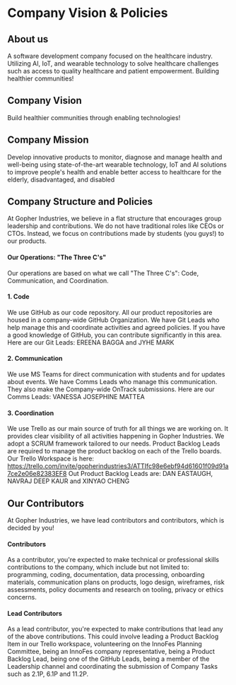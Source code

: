 # Company Vision & Policies
## About us
A software development company focused on the healthcare industry​. Utilizing AI, IoT, and wearable technology to solve healthcare challenges such as access to quality healthcare and patient empowerment. Building healthier communities!
## Company Vision
Build healthier communities through enabling technologies!
## Company Mission
Develop innovative products to monitor, diagnose and manage health and well-being using state-of-the-art wearable technology, IoT and AI solutions to improve people's health and enable better access to healthcare for the elderly, disadvantaged, and disabled​
## Company Structure and Policies
At Gopher Industries, we believe in a flat structure that encourages group leadership and contributions. We do not have traditional roles like CEOs or CTOs. Instead, we focus on contributions made by students (you guys!) to our products.
#### Our Operations: "The Three C's"
Our operations are based on what we call "The Three C's": Code, Communication, and Coordination.
#### 1. Code

We use GitHub as our code repository. All our product repositories are housed in a company-wide GitHub Organization. We have Git Leads who help manage this and coordinate activities and agreed policies. If you have a good knowledge of GitHub, you can contribute significantly in this area.
Here are our Git Leads: EREENA BAGGA and JYHE MARK

#### 2. Communication

We use MS Teams for direct communication with students and for updates about events. We have Comms Leads who manage this communication. They also make the Company-wide OnTrack submissions.
Here are our Comms Leads: VANESSA JOSEPHINE MATTEA

#### 3. Coordination

We use Trello as our main source of truth for all things we are working on. It provides clear visibility of all activities happening in Gopher Industries. We adopt a SCRUM framework tailored to our needs. Product Backlog Leads are required to manage the product backlog on each of the Trello boards.
Our Trello Workspace is here: https://trello.com/invite/gopherindustries3/ATTIfc98e6ebf94d61601f09d91a7ce2e06e82383EF8 
Out Product Backlog Leads are: DAN EASTAUGH, NAVRAJ DEEP KAUR and XINYAO CHENG

## Our Contributors

At Gopher Industries, we have lead contributors and contributors, which is decided by you!
#### Contributors

As a contributor, you're expected to make technical or professional skills contributions to the company, which include but not limited to: programming, coding, documentation, data processing, onboarding materials, communication plans on products, logo design, wireframes, risk assessments, policy documents and research on tooling, privacy or ethics concerns.

#### Lead Contributors

As a lead contributor, you're expected to make contributions that lead any of the above contributions. This could involve leading a Product Backlog Item in our Trello workspace, volunteering on the InnoFes Planning Committee, being an InnoFes company representative, being a Product Backlog Lead, being one of the GitHub Leads, being a member of the Leadership channel and coordinating the submission of Company Tasks such as 2.1P, 6.1P and 11.2P.
